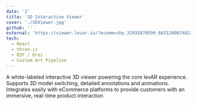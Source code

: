 ```yaml
---
date: '2'
title: '3D Interactive Viewer'
cover: './3DViewer.jpg'
github: ''
external: 'https://viewer.levar.io/?ecomm=shp_32935870599_6631209074823_39594167074951&origin=external'
tech:
  - React
  - three.js
  - R3F / Drei
  - Custom Art Pipeline
---
```


A white-labeled interactive 3D viewer powering the core levAR experience. Supports 3D model switching, detailed annotations and animations. Integrates easily with eCommerce platforms to provide customers with an immersive, real-time product interaction
